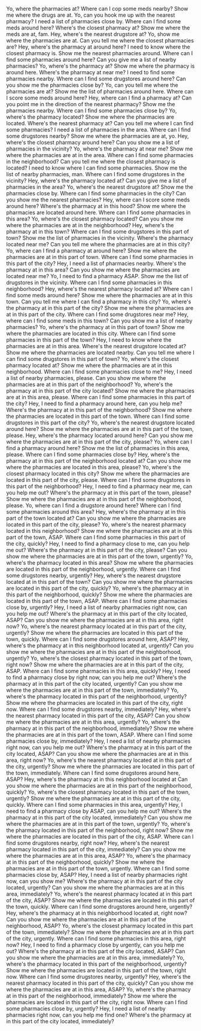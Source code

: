 Yo, where the pharmacies at?
Where can I cop some meds nearby?
Show me where the drugs are at.
Yo, can you hook me up with the nearest pharmacy?
I need a list of pharmacies close by.
Where can I find some meds around here?
Where's the closest pharmacy at?
Show me where the meds are at, fam.
Hey, where's the nearest drugstore at?
Yo, show me where the pharmacies are at.
Can you tell me where the closest pharmacies are?
Hey, where's the pharmacy at around here?
I need to know where the closest pharmacy is.
Show me the nearest pharmacies around.
Where can I find some pharmacies around here?
Can you give me a list of nearby pharmacies?
Yo, where's the pharmacy at?
Show me where the pharmacy is around here.
Where's the pharmacy at near me?
I need to find some pharmacies nearby.
Where can I find some drugstores around here?
Can you show me the pharmacies close by?
Yo, can you tell me where the pharmacies are at?
Show me the list of pharmacies around here.
Where can I score some meds around here?
Hey, where can I find a pharmacy at?
Can you point me in the direction of the nearest pharmacy?
Show me the pharmacies nearby.
Where can I find some pharmacies close by?
Yo, where's the pharmacy located?
Show me where the pharmacies are located.
Where's the nearest pharmacy at?
Can you tell me where I can find some pharmacies?
I need a list of pharmacies in the area.
Where can I find some drugstores nearby?
Show me where the pharmacies are at, yo.
Hey, where's the closest pharmacy around here?
Can you show me a list of pharmacies in the vicinity?
Yo, where's the pharmacy at near me?
Show me where the pharmacies are at in the area.
Where can I find some pharmacies in the neighborhood?
Can you tell me where the closest pharmacy is located?
I need to know where I can find some pharmacies.
Show me the list of nearby pharmacies, man.
Where can I find some drugstores in the vicinity?
Hey, where's the pharmacy located at?
Can you give me a list of pharmacies in the area?
Yo, where's the nearest drugstore at?
Show me the pharmacies close by.
Where can I find some pharmacies in the city?
Can you show me the nearest pharmacies?
Hey, where can I score some meds around here?
Where's the pharmacy at in this hood?
Show me where the pharmacies are located around here.
Where can I find some pharmacies in this area?
Yo, where's the closest pharmacy located?
Can you show me where the pharmacies are at in the neighborhood?
Hey, where's the pharmacy at in this town?
Where can I find some drugstores in this part of town?
Show me the list of pharmacies in the vicinity.
Where's the pharmacy located near me?
Can you tell me where the pharmacies are at in this city?
Yo, where can I find a pharmacy at around here?
Show me where the pharmacies are at in this part of town.
Where can I find some pharmacies in this part of the city?
Hey, I need a list of pharmacies nearby.
Where's the pharmacy at in this area?
Can you show me where the pharmacies are located near me?
Yo, I need to find a pharmacy ASAP.
Show me the list of drugstores in the vicinity.
Where can I find some pharmacies in this neighborhood?
Hey, where's the nearest pharmacy located at?
Where can I find some meds around here?
Show me where the pharmacies are at in this town.
Can you tell me where I can find a pharmacy in this city?
Yo, where's the pharmacy at in this part of the city?
Show me where the pharmacies are at in this part of the city.
Where can I find some drugstores near me?
Hey, where can I find some meds in this town?
Can you show me a list of nearby pharmacies?
Yo, where's the pharmacy at in this part of town?
Show me where the pharmacies are located in this city.
Where can I find some pharmacies in this part of the town?
Hey, I need to know where the pharmacies are at in this area.
Where's the nearest drugstore located at?
Show me where the pharmacies are located nearby.
Can you tell me where I can find some drugstores in this part of town?
Yo, where's the closest pharmacy located at?
Show me where the pharmacies are at in this neighborhood.
Where can I find some pharmacies close to me?
Hey, I need a list of nearby pharmacies, please.
Can you show me where the pharmacies are at in this part of the neighborhood?
Yo, where's the pharmacy at in this part of the city located?
Show me where the pharmacies are at in this area, please.
Where can I find some pharmacies in this part of the city?
Hey, I need to find a pharmacy around here, can you help me?
Where's the pharmacy at in this part of the neighborhood?
Show me where the pharmacies are located in this part of the town.
Where can I find some drugstores in this part of the city?
Yo, where's the nearest drugstore located around here?
Show me where the pharmacies are at in this part of the town, please.
Hey, where's the pharmacy located around here?
Can you show me where the pharmacies are at in this part of the city, please?
Yo, where can I find a pharmacy around here?
Show me the list of pharmacies in this area, please.
Where can I find some pharmacies close by?
Hey, where's the pharmacy at in this part of the neighborhood located at?
Can you show me where the pharmacies are located in this area, please?
Yo, where's the closest pharmacy located in this city?
Show me where the pharmacies are located in this part of the city, please.
Where can I find some drugstores in this part of the neighborhood?
Hey, I need to find a pharmacy near me, can you help me out?
Where's the pharmacy at in this part of the town, please?
Show me where the pharmacies are at in this part of the neighborhood, please.
Yo, where can I find a drugstore around here?
Where can I find some pharmacies around this area?
Hey, where's the pharmacy at in this part of the town located at?
Can you show me where the pharmacies are located in this part of the city, please?
Yo, where's the nearest pharmacy located in this neighborhood?
Show me where the pharmacies are at in this part of the town, ASAP.
Where can I find some pharmacies in this part of the city, quickly?
Hey, I need to find a pharmacy close to me, can you help me out?
Where's the pharmacy at in this part of the city, please?
Can you show me where the pharmacies are at in this part of the town, urgently?
Yo, where's the pharmacy located in this area?
Show me where the pharmacies are located in this part of the neighborhood, urgently.
Where can I find some drugstores nearby, urgently?
Hey, where's the nearest drugstore located at in this part of the town?
Can you show me where the pharmacies are located in this part of the city, quickly?
Yo, where's the pharmacy at in this part of the neighborhood, quickly?
Show me where the pharmacies are located in this part of the town, ASAP.
Where can I find some pharmacies close by, urgently?
Hey, I need a list of nearby pharmacies right now, can you help me out?
Where's the pharmacy at in this part of the city located, ASAP?
Can you show me where the pharmacies are at in this area, right now?
Yo, where's the nearest pharmacy located at in this part of the city, urgently?
Show me where the pharmacies are located in this part of the town, quickly.
Where can I find some drugstores around here, ASAP?
Hey, where's the pharmacy at in this neighborhood located at, urgently?
Can you show me where the pharmacies are at in this part of the neighborhood, urgently?
Yo, where's the closest pharmacy located in this part of the town, right now?
Show me where the pharmacies are at in this part of the city, ASAP.
Where can I find some pharmacies in this area, quickly?
Hey, I need to find a pharmacy close by right now, can you help me out?
Where's the pharmacy at in this part of the city located, urgently?
Can you show me where the pharmacies are at in this part of the town, immediately?
Yo, where's the pharmacy located in this part of the neighborhood, urgently?
Show me where the pharmacies are located in this part of the city, right now.
Where can I find some drugstores nearby, immediately?
Hey, where's the nearest pharmacy located in this part of the city, ASAP?
Can you show me where the pharmacies are at in this area, urgently?
Yo, where's the pharmacy at in this part of the neighborhood, immediately?
Show me where the pharmacies are at in this part of the town, ASAP.
Where can I find some pharmacies close by, immediately?
Hey, I need a list of nearby pharmacies right now, can you help me out?
Where's the pharmacy at in this part of the city located, ASAP?
Can you show me where the pharmacies are at in this area, right now?
Yo, where's the nearest pharmacy located at in this part of the city, urgently?
Show me where the pharmacies are located in this part of the town, immediately.
Where can I find some drugstores around here, ASAP?
Hey, where's the pharmacy at in this neighborhood located at
Can you show me where the pharmacies are at in this part of the neighborhood, quickly?
Yo, where's the closest pharmacy located in this part of the town, urgently?
Show me where the pharmacies are at in this part of the city, quickly.
Where can I find some pharmacies in this area, urgently?
Hey, I need to find a pharmacy close by ASAP, can you help me out?
Where's the pharmacy at in this part of the city located, immediately?
Can you show me where the pharmacies are at in this part of the town, urgently?
Yo, where's the pharmacy located in this part of the neighborhood, right now?
Show me where the pharmacies are located in this part of the city, ASAP.
Where can I find some drugstores nearby, right now?
Hey, where's the nearest pharmacy located in this part of the city, immediately?
Can you show me where the pharmacies are at in this area, ASAP?
Yo, where's the pharmacy at in this part of the neighborhood, quickly?
Show me where the pharmacies are at in this part of the town, urgently.
Where can I find some pharmacies close by, ASAP?
Hey, I need a list of nearby pharmacies right now, can you show me?
Where's the pharmacy at in this part of the city located, urgently?
Can you show me where the pharmacies are at in this area, immediately?
Yo, where's the nearest pharmacy located at in this part of the city, ASAP?
Show me where the pharmacies are located in this part of the town, quickly.
Where can I find some drugstores around here, urgently?
Hey, where's the pharmacy at in this neighborhood located at, right now?
Can you show me where the pharmacies are at in this part of the neighborhood, ASAP?
Yo, where's the closest pharmacy located in this part of the town, immediately?
Show me where the pharmacies are at in this part of the city, urgently.
Where can I find some pharmacies in this area, right now?
Hey, I need to find a pharmacy close by urgently, can you help me out?
Where's the pharmacy at in this part of the city located, ASAP?
Can you show me where the pharmacies are at in this area, immediately?
Yo, where's the pharmacy located in this part of the neighborhood, urgently?
Show me where the pharmacies are located in this part of the town, right now.
Where can I find some drugstores nearby, urgently?
Hey, where's the nearest pharmacy located in this part of the city, quickly?
Can you show me where the pharmacies are at in this area, ASAP?
Yo, where's the pharmacy at in this part of the neighborhood, immediately?
Show me where the pharmacies are located in this part of the city, right now.
Where can I find some pharmacies close by, urgently?
Hey, I need a list of nearby pharmacies right now, can you help me find one?
Where's the pharmacy at in this part of the city located, immediately?
